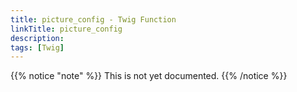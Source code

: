 ```yaml
---
title: picture_config - Twig Function
linkTitle: picture_config
description:
tags: [Twig]
---
```


{{% notice "note" %}}
This is not yet documented.
{{% /notice %}}